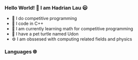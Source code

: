 ### Hello World! 👋 I am Hadrian Lau 😃
- 🧠 I do competitive programming
- 🔨 I code in C++
- 🌱 I am currently learning math for competitive programming
- 🐢 I have a pet turtle named Udon
- ⚙️ I am obssesed with computing related fields and physics
### Languages 🌐
![<img src="https://hadrianlau.com/wp-content/uploads/2023/09/png-transparent-c-logo-the-c-programming-language-computer-icons-computer-programming-source-code-programming-miscellaneous-template-blue.png" alt="cpp_img" width=32>](https://en.wikipedia.org/wiki/C%2B%2B)
